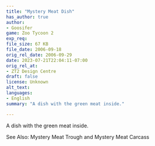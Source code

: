 ```yaml
---
title: "Mystery Meat Dish"
has_author: true
author: 
- Goosifer
game: Zoo Tycoon 2
exp_req: 
file_size: 67 KB
file_date: 2006-09-18
orig_rel_date: 2006-09-29
date: 2023-07-21T22:04:11-07:00
orig_rel_at: 
- ZT2 Design Centre
draft: false
license: Unknown
alt_text: 
languages:
- English
summary: "A dish with the green meat inside."

---
```


A dish with the green meat inside.

See Also: Mystery Meat Trough and Mystery Meat Carcass